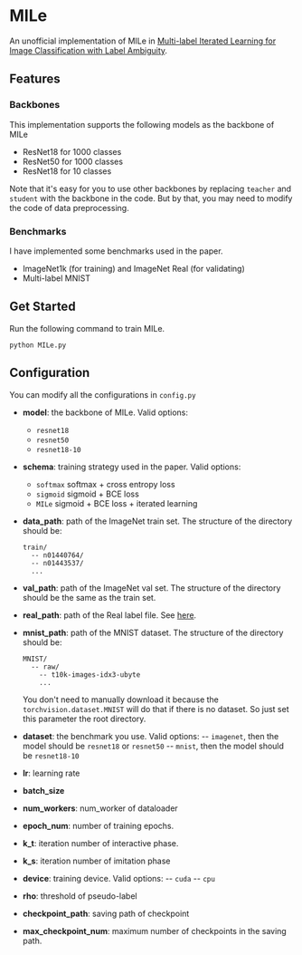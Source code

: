 # MILe
An unofficial implementation of MILe in [Multi-label Iterated Learning for Image Classification with Label Ambiguity](https://openaccess.thecvf.com/content/CVPR2022/html/Rajeswar_Multi-Label_Iterated_Learning_for_Image_Classification_With_Label_Ambiguity_CVPR_2022_paper.html).

## Features
### Backbones
This implementation supports the following models as the backbone of MILe
- ResNet18 for 1000 classes
- ResNet50 for 1000 classes
- ResNet18 for 10 classes

Note that it's easy for you to use other backbones by replacing `teacher` and `student` with the backbone in the code. But by that, you may need to modify the code of data preprocessing.

### Benchmarks
I have implemented some benchmarks used in the paper.
- ImageNet1k (for training) and ImageNet Real (for validating)
- Multi-label MNIST

## Get Started
Run the following command to train MILe.
```
python MILe.py
```

## Configuration
You can modify all the configurations in `config.py`
- **model**: the backbone of MILe. Valid options:
    - `resnet18`
    - `resnet50`
    - `resnet18-10`
- **schema**: training strategy used in the paper. Valid options:
    - `softmax` softmax + cross entropy loss
    - `sigmoid` sigmoid + BCE loss
    - `MILe` sigmoid + BCE loss + iterated learning
- **data_path**: path of the ImageNet train set. The structure of the directory should be:
  ```
  train/
    -- n01440764/
    -- n01443537/
    ...
  ```
- **val_path**: path of the ImageNet val set. The structure of the directory should be the same as the train set.
- **real_path**: path of the Real label file. See [here](https://github.com/google-research/reassessed-imagenet/blob/master/real.json).
- **mnist_path**: path of the MNIST dataset. The structure of the directory should be:
  ```
  MNIST/
    -- raw/
      -- t10k-images-idx3-ubyte
      ...
  ```
  You don't need to manually download it because the `torchvision.dataset.MNIST` will do that if there is no dataset. So just set this parameter the root directory.

- **dataset**: the benchmark you use. Valid options:
    -- `imagenet`, then the model should be `resnet18` or `resnet50`
    -- `mnist`, then the model should be `resnet18-10`

- **lr**: learning rate
- **batch_size**
- **num_workers**: num_worker of dataloader
- **epoch_num**: number of training epochs.
- **k_t**: iteration number of interactive phase.
- **k_s**: iteration number of imitation phase
- **device**: training device. Valid options:
    -- `cuda`
    -- `cpu`
- **rho**: threshold of pseudo-label
- **checkpoint_path**: saving path of checkpoint
- **max_checkpoint_num**: maximum number of checkpoints in the saving path.